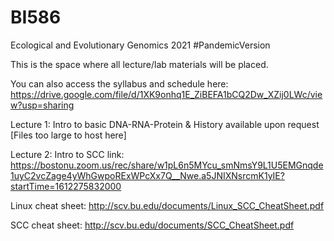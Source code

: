 # BI586
Ecological and Evolutionary Genomics 2021
#PandemicVersion

This is the space where all lecture/lab materials will be placed. 

You can also access the syllabus and schedule here: https://drive.google.com/file/d/1XK9onhq1E_ZiBEFA1bCQ2Dw_XZij0LWc/view?usp=sharing

Lecture 1: Intro to basic DNA-RNA-Protein & History available upon request [Files too large to host here]

Lecture 2: Intro to SCC link: https://bostonu.zoom.us/rec/share/w1pL6n5MYcu_smNmsY9L1U5EMGnqde1uyC2vcZage4yWhGwpoRExWPcXx7Q__Nwe.a5JNIXNsrcmK1yIE?startTime=1612275832000

Linux cheat sheet: http://scv.bu.edu/documents/Linux_SCC_CheatSheet.pdf

SCC cheat sheet: http://scv.bu.edu/documents/SCC_CheatSheet.pdf
